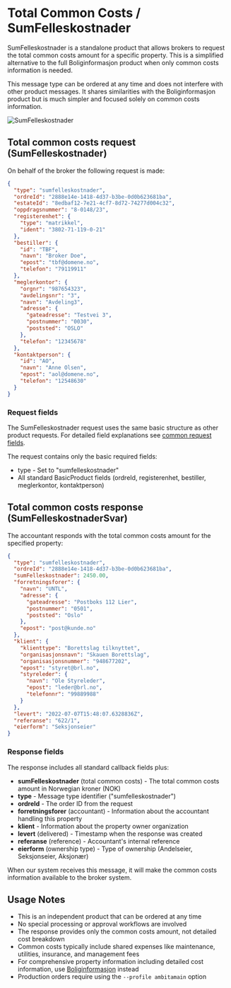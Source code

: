 # Total Common Costs / SumFelleskostnader

SumFelleskostnader is a standalone product that allows brokers to request the total common costs amount for a specific property. This is a simplified alternative to the full Boliginformasjon product when only common costs information is needed.

This message type can be ordered at any time and does not interfere with other product messages. It shares similarities with the Boliginformasjon product but is much simpler and focused solely on common costs information.

![SumFelleskostnader](../images/SumFelleskostnader.png "SumFelleskostnader flowchart")

## Total common costs request (SumFelleskostnader)

On behalf of the broker the following request is made:

```json
{
  "type": "sumfelleskostnader",
  "ordreId": "2888e14e-1418-4d37-b3be-0d0b623681ba",
  "estateId": "8edbaf12-7e21-4cf7-8d72-74277d004c32",
  "oppdragsnummer": "8-0148/23",
  "registerenhet": {
    "type": "matrikkel",
    "ident": "3802-71-119-0-21"
  },
  "bestiller": {
    "id": "TBF",
    "navn": "Broker Doe",
    "epost": "tbf@domene.no",
    "telefon": "79119911"
  },
  "meglerkontor": {
    "orgnr": "987654323",
    "avdelingsnr": "3",
    "navn": "Avdeling3",
    "adresse": {
      "gateadresse": "Testvei 3",
      "postnummer": "0030",
      "poststed": "OSLO"
    },
    "telefon": "12345678"
  },
  "kontaktperson": {
    "id": "AO",
    "navn": "Anne Olsen",
    "epost": "aol@domene.no",
    "telefon": "12548630"
  }
}
```

### Request fields

The SumFelleskostnader request uses the same basic structure as other product requests. For detailed field explanations see [common request fields](boliginformasjon.md#request-fields-that-are-in-all-requests).

The request contains only the basic required fields:
* type - Set to "sumfelleskostnader"
* All standard BasicProduct fields (ordreId, registerenhet, bestiller, meglerkontor, kontaktperson)

## Total common costs response (SumFelleskostnaderSvar)

The accountant responds with the total common costs amount for the specified property:

```json
{
  "type": "sumfelleskostnader",
  "ordreId": "2888e14e-1418-4d37-b3be-0d0b623681ba",
  "sumFelleskostnader": 2450.00,
  "forretningsforer": {
    "navn": "UNTL",
    "adresse": {
      "gateadresse": "Postboks 112 Lier",
      "postnummer": "0501",
      "poststed": "Oslo"
    },
    "epost": "post@kunde.no"
  },
  "klient": {
    "klienttype": "Borettslag tilknyttet",
    "organisasjonsnavn": "Skauen Borettslag",
    "organisasjonsnummer": "948677202",
    "epost": "styret@brl.no",
    "styreleder": {
      "navn": "Ole Styreleder",
      "epost": "leder@brl.no",
      "telefonnr": "99889988"
    }
  },
  "levert": "2022-07-07T15:48:07.6328836Z",
  "referanse": "622/1",
  "eierform": "Seksjonseier"
}
```

### Response fields

The response includes all standard callback fields plus:

* **sumFelleskostnader** (total common costs) - The total common costs amount in Norwegian kroner (NOK)
* **type** - Message type identifier ("sumfelleskostnader")
* **ordreId** - The order ID from the request
* **forretningsforer** (accountant) - Information about the accountant handling this property
* **klient** - Information about the property owner organization
* **levert** (delivered) - Timestamp when the response was created
* **referanse** (reference) - Accountant's internal reference
* **eierform** (ownership type) - Type of ownership (Andelseier, Seksjonseier, Aksjonær)

When our system receives this message, it will make the common costs information available to the broker system.

## Usage Notes

* This is an independent product that can be ordered at any time
* No special processing or approval workflows are involved
* The response provides only the common costs amount, not detailed cost breakdown
* Common costs typically include shared expenses like maintenance, utilities, insurance, and management fees
* For comprehensive property information including detailed cost information, use [Boliginformasjon](boliginformasjon.md) instead
* Production orders require using the `--profile ambitamain` option